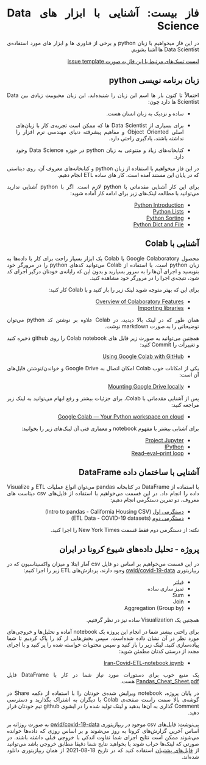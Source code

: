 <div dir="rtl" align='justify'>

# فاز بیست: آشنایی با ابزار های Data Science

در این فاز میخواهیم با زبان python و برخی از فناوری ها و ابزار های مورد استفاده‌ی Data Scientist ها آشنا بشویم.


[لیست تسک‌های مرتبط با این فاز به صورت issue template](issue-template-Phase20.md)

## زبان برنامه نویسی python

احتمالاً تا کنون بار ها اسم این زبان را شنیده‌اید. این زبان محبوبیت زیادی بین Data Scientist ها دارد چون:

*  ساده و نزدیک به زبان انسان هست.
*  برای بسیاری از Data Scientist ها که ممکن است تجربه‌ی کار با زبان‌های اصلی Object Oriented  و مفاهیم پیشرفته دنیای مهندسی نرم افزار را نداشته باشند، یادگیری راحتی دارد.

* کتابخانه‌های زیاد و متنوعی به زبان python در حوزه Data Science وجود دارد.

در این فاز میخواهیم با استفاده از زبان python و کتابخانه‌های معروف آن، روی دیتاستی که در پایان این مستند آمده است، کار های ساده‌ ETL انجام دهیم.

 برای این کار آشنایی مقدماتی با python لازم است. اگر با python آشنایی ندارید می‌توانید با مطالعه لینک‌های زیر برای ادامه کار آماده شوید:

 * [Python Introduction](https://developers.google.com/edu/python/introduction)
 * [Python Lists](https://developers.google.com/edu/python/lists)
 * [Python Sorting](https://developers.google.com/edu/python/sorting)
 * [Python Dict and File](https://developers.google.com/edu/python/dict-files)
  

## آشنایی با Colab
محصول Google Colaboratory یا Colab یک ابزار بسیار راحت برای کار با داده‌ها به زبان python است. با استفاده از Colab می‌توانید کد‌های python را در مرورگر خود بنویسید و اجرای آن‌ها را به سرور بسپارید و بدون این که رایانه‌ی خودتان درگیر اجرای کد شود، نتیجه‌ی اجرا را در مرورگر خود مشاهده کنید.

برای این که بهتر متوجه شوید لینک زیر را باز کنید و با Colab کار کنید:

* [Overview of Colaboratory Features](https://colab.research.google.com/notebooks/basic_features_overview.ipynb)
* [Importing libraries](https://colab.research.google.com/notebooks/snippets/importing_libraries.ipynb)

همان طور که در لینک بالا دیدید، در Colab علاوه بر نوشتن کد python می‌توان توضیحاتی را به صورت markdown نوشت.

همچنین می‌توانید به صورت زیر فایل های Colab notebook را روی github ذخیره کنید و تغییرات را Commit کنید:
* [Using Google Colab with GitHub](https://colab.research.google.com/github/googlecolab/colabtools/blob/master/notebooks/colab-github-demo.ipynb)

یکی از امکانات  خوب Colab امکان اتصال به Google Drive و خواندن/نوشتن فایل‌های آن است:

* [Mounting Google Drive locally](https://colab.research.google.com/notebooks/io.ipynb#scrollTo=u22w3BFiOveA)


پس از آشنایی مقدماتی با Colab، برای جزئیات بیشتر و رفع ابهام می‌توانید به لینک زیر مراجعه کنید:

* [Google Colab — Your Python workspace on cloud](https://towardsdatascience.com/google-colab-your-python-workspace-on-cloud-c3aed424de0d)

برای آشنایی بیشتر با مفهوم notebook و معماری فنی آن لینک‌های زیر را بخوانید:

* [Project Jupyter](https://en.wikipedia.org/wiki/Project_Jupyter)
* [IPython](https://en.wikipedia.org/wiki/IPython)
* [Read–eval–print loop](https://en.wikipedia.org/wiki/Read%E2%80%93eval%E2%80%93print_loop)


## آشنایی با ساختمان داده DataFrame 

با استفاده از DataFrame در کتابخانه pandas می‌توان انواع عملیات ETL و Visualize داده را انجام داد. در این قسمت می‌خواهیم با استفاده از فایل‌های csv دیتاست های معروف، دو تمرین دستگرمی انجام دهیم:

* [دستگرمی اول](https://colab.research.google.com/notebooks/mlcc/intro_to_pandas.ipynb) (Intro to pandas - California Housing CSV)
* [دستگرمی دوم](https://colab.research.google.com/github/ChadFulton/sm-notebooks-2021/blob/main/001-etl-data-covid-19.ipynb) (ETL Data - COVID-19 datasets)

نکته: از دستگرمی دوم فقط قسمت New York Times را اجرا کنید.


## پروژه - تحلیل داده‌های شیوع کرونا در ایران

در این قسمت می‌خواهیم بر اساس دو فایل csv آمار ابتلا و میزان واکسیناسیون که در ریپازیتوری [owid/covid-19-data](https://github.com/owid/covid-19-data/tree/master/public/data) وجود دارند، پردازش‌های ETL زیر را اجرا کنیم:

* فیلتر
* تمیز سازی ساده
* Sum
* Join
* Aggregation (Group by)

همچنین یک Visualization ساده نیز در نظر گرفتیم.

برای راحتی بیشتر شما در انجام این پروژه یک notebook آماده و تحلیل‌ها و خروجی‌های مورد نظر در آن نشان داده شده‌است. سپس بخش‌هایی از کد را پاک کردیم تا شما پیاده‌سازی کنید. لینک زیر را باز کنید و سپس محتویات خواسته شده را پر کنید و با اجرای مجدد از درستی کدتان مطمئن شوید:

* [Iran-Covid-ETL-notebook.ipynb](https://colab.research.google.com/github/Star-Academy/codestar-internship/blob/feature%2FSE-phase20/Projects/Phase20-Colab/Iran-Covid-ETL-notebook.ipynb)

یک منبع خوب برای دستورات مورد نیاز شما در کار با DataFrame فایل [Pandas_Cheat_Sheet.pdf](https://pandas.pydata.org/Pandas_Cheat_Sheet.pdf) هست.

در پایان پروژه، notebook ویرایش شده‌ی خودتان را با استفاده از دکمه Share در گوشه‌ی بالا سمت راست صفحه‌ی Colab با دیگران به اشتراک بگذارید و دسترسی Comment گذاری به آن‌ها بدهید و لینک تولید شده را در ایشوی github تیم خودتان قرار دهید.


پی‌نوشت: فایل‌های csv موجود در ریپازیتوری [owid/covid-19-data](https://github.com/owid/covid-19-data/tree/master/public/data) به صورت روزانه بر اساس آخرین گزارش‌های کرونا به روز می‌شوند و بر اساس روزی که داده‌ها خوانده می‌شوند ممکن است نتایج اجرای شما تفاوت اندکی با خروجی قبلی داشته باشند. در صورتی که لینک‌ها خراب شوند یا بخواهید نتایج شما دقیقا مطابق خروجی باشد می‌توانید از [فایل‌های پشتیبان](./dataset_backup) استفاده کنید که در تاریخ 18-08-2021 از همان ریپازیتوری دانلود شده‌اند.


</div>
